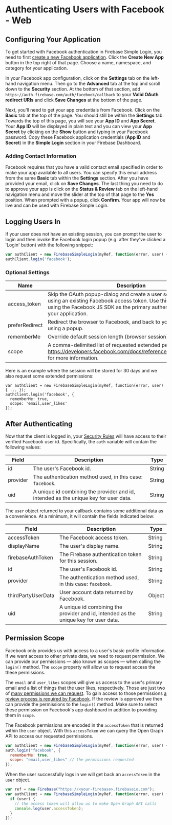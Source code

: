 # Authenticating Users with Facebook - Web


## Configuring Your Application

To get started with Facebook authentication in Firebase Simple Login, you need to first [create a new Facebook application](https://developers.facebook.com/apps). Click the __Create New App__ button in the top right of that page. Choose a name, namespace, and category for your application.

In your Facebook app configuration, click on the __Settings__ tab on the left-hand navigation menu. Then go to the __Advanced__ tab at the top and scroll down to the __Security__ section. At the bottom of that section, add `https://auth.firebase.com/auth/facebook/callback` to your __Valid OAuth redirect URIs__ and click __Save Changes__ at the bottom of the page.

Next, you'll need to get your app credentials from Facebook. Click on the __Basic__ tab at the top of the page. You should still be within the __Settings__ tab. Towards the top of this page, you will see your __App ID__ and __App Secret__. Your __App ID__ will be displayed in plain text and you can view your __App Secret__ by clicking on the __Show__ button and typing in your Facebook password. Copy these Facebook application credentials (__App ID__ and __Secret__) in the __Simple Login__ section in your Firebase Dashboard.

### Adding Contact Information

Facebook requires that you have a valid contact email specified in order to make your app available to all users. You can specify this email address from the same __Basic__ tab within the __Settings__ section. After you have provided your email, click on __Save Changes__. The last thing you need to do to approve your app is click on the __Status & Review__ tab on the left-hand navigation menu and move the slider at the top of that page to the __Yes__ position. When prompted with a popup, click __Confirm__. Your app will now be live and can be used with Firebase Simple Login.


## Logging Users In

If your user does not have an existing session, you can prompt the user to login and then invoke the Facebook login popup (e.g. after they've clicked a 'Login' button) with the following snippet:

```javascript
var authClient = new FirebaseSimpleLogin(myRef, function(error, user) { ... });
authClient.login('facebook');
```

### Optional Settings

| Name | Description | Type |
| --- | --- | --- |
| access_token | Skip the OAuth popup-dialog and create a user session directly using an existing Facebook access token. Use this option to continue using the Facebook JS SDK as the primary authentication method in your application. | String |
| preferRedirect | Redirect the browser to Facebook, and back to your site, instead of using a popup. | Boolean |
| rememberMe | Override default session length (browser session) to be 30 days. | Boolean |
| scope | A comma-delimited list of requested extended permissions. See https://developers.facebook.com/docs/reference/login/#permissions for more information. | String |

Here is an example where the session will be stored for 30 days and we also request some extended permissions:

```
var authClient = new FirebaseSimpleLogin(myRef, function(error, user) { ... });
authClient.login('facebook', {
  rememberMe: true,
  scope: 'email,user_likes'
});
```


## After Authenticating

Now that the client is logged in, your [Security Rules](https://www.firebase.com/docs/web/guide/securing-data.html) will have access to their verified Facebook user id. Specifically, the `auth` variable will contain the following values:

| Field | Description | Type |
| --- | --- | --- |
| id | The user's Facebook id. | String |
| provider | The authentication method used, in this case: `facebook`. | String |
| uid | A unique id combining the provider and id, intended as the unique key for user data. | String |

The `user` object returned to your callback contains some additional data as a convenience. At a minimum, it will contain the fields indicated below:

| Field | Description | Type |
| --- | --- | --- |
| accessToken | The Facebook access token. | String |
| displayName | The user's display name. | String |
| firebaseAuthToken | The Firebase authentication token for this session. | String |
| id | The user's Facebook id. | String |
| provider | The authentication method used, in this case: `facebook`. | String |
| thirdPartyUserData | User account data returned by Facebook. | Object |
| uid | A unique id combining the provider and id, intended as the unique key for user data. | String |


## Permission Scope

Facebook only provides us with access to a user's basic profile information. If we want access to other private data, we need to request permission. We can provide our permissions — also known as scopes — when calling the `login()` method. The `scope` property will allow us to request access the these permissions.

The `email` and `user_likes` scopes will give us access to the user's primary email and a list of things that the user likes, respectively. Those are just two of [many permissions we can request](https://developers.facebook.com/docs/facebook-login/permissions/). To gain access to those permissions [a review process is required by Facebook](https://developers.facebook.com/docs/facebook-login/permissions/#review). If the review is approved we then can provide the permissions to the `login()` method. Make sure to select these permission on Facebook's app dashboard in addition to providing them in `scope`.

The Facebook permissions are encoded in the `accessToken` that is returned within the `user` object. With this `accessToken` we can query the Open Graph API to access our requested permissions.

```javascript
var authClient = new FirebaseSimpleLogin(myRef, function(error, user) { ... });
auth.login("facebook", {
  rememberMe: true,
  scope: "email,user_likes" // the permissions requested
});
```

When the user successfully logs in we will get back an `accessToken` in the `user` object.

```javascript
var ref = new Firebase("https://<your-firebase>.firebaseio.com");
var authClient = new FirebaseSimpleLogin(myRef, function(error, user) {
  if (user) {
    // the access token will allow us to make Open Graph API calls
    console.log(user.accessToken);
  }
});
```
